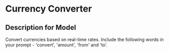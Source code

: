 # Currency Converter

## Description for Model

Convert currencies based on real-time rates. Include the following words in your prompt - 'convert', 'amount', 'from' and 'to'.

